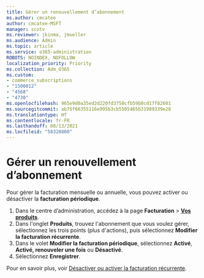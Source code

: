 ```yaml
---
title: Gérer un renouvellement d’abonnement
ms.author: cmcatee
author: cmcatee-MSFT
manager: scotv
ms.reviewer: jkinma, jmueller
ms.audience: Admin
ms.topic: article
ms.service: o365-administration
ROBOTS: NOINDEX, NOFOLLOW
localization_priority: Priority
ms.collection: Adm_O365
ms.custom:
- commerce_subscriptions
- "1500012"
- "4568"
- "4730"
ms.openlocfilehash: 965e9d0a35ed2d220fd3750cfb59b0cd17f82601
ms.sourcegitcommit: ab75f66355116e995b3cb5505465b31989339e28
ms.translationtype: HT
ms.contentlocale: fr-FR
ms.lasthandoff: 08/13/2021
ms.locfileid: "58328860"
---
```

# <a name="manage-subscription-renewal"></a>Gérer un renouvellement d’abonnement

Pour gérer la facturation mensuelle ou annuelle, vous pouvez activer ou désactiver la **facturation périodique**.

1. Dans le centre d’administration, accédez à la page **Facturation** > **[Vos produits](https://go.microsoft.com/fwlink/p/?linkid=842054)**.
2. Dans l'onglet **Produits**, trouvez l'abonnement que vous voulez gérer, sélectionnez les trois points (plus d'actions), puis sélectionnez **Modifier la facturation récurrente**.
3. Dans le volet **Modifier la facturation périodique**, sélectionnez **Activé**, **Activé, renouveler une fois** ou **Désactivé**.
4. Sélectionnez **Enregistrer**.

Pour en savoir plus, voir [Désactiver ou activer la facturation récurrente](https://docs.microsoft.com/microsoft-365/commerce/subscriptions/renew-your-subscription#turn-recurring-billing-off-or-on).

